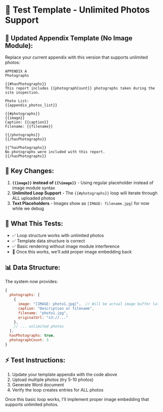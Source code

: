 # 🚀 Test Template - Unlimited Photos Support

## 📝 Updated Appendix Template (No Image Module):

Replace your current appendix with this version that supports unlimited photos:

```
APPENDIX A
Photographs

{{#hasPhotographs}}
This report includes {{photographCount}} photographs taken during the site inspection.

Photo List:
{{appendix_photos_list}}

{{#photographs}}
{{image}}
Caption: {{caption}}
Filename: {{filename}}

{{/photographs}}
{{/hasPhotographs}}

{{^hasPhotographs}}
No photographs were included with this report.
{{/hasPhotographs}}
```

## 🔄 Key Changes:

1. **`{{image}}` instead of `{{%image}}`** - Using regular placeholder instead of image module syntax
2. **Unlimited Loop Support** - The `{{#photographs}}` loop will iterate through ALL uploaded photos
3. **Text Placeholders** - Images show as `[IMAGE: filename.jpg]` for now while we debug

## 🎯 What This Tests:

- ✅ Loop structure works with unlimited photos
- ✅ Template data structure is correct
- ✅ Basic rendering without image module interference
- 🔄 Once this works, we'll add proper image embedding back

## 📊 Data Structure:

The system now provides:
```javascript
{
  photographs: [
    {
      image: "[IMAGE: photo1.jpg]",  // Will be actual image buffer later
      caption: "Description or filename",
      filename: "photo1.jpg",
      originalUrl: "s3://..."
    },
    // ... unlimited photos
  ],
  hasPhotographs: true,
  photographCount: 3
}
```

## ⚡ Test Instructions:

1. Update your template appendix with the code above
2. Upload multiple photos (try 5-10 photos)
3. Generate Word document
4. Verify the loop creates entries for ALL photos

Once this basic loop works, I'll implement proper image embedding that supports unlimited photos.